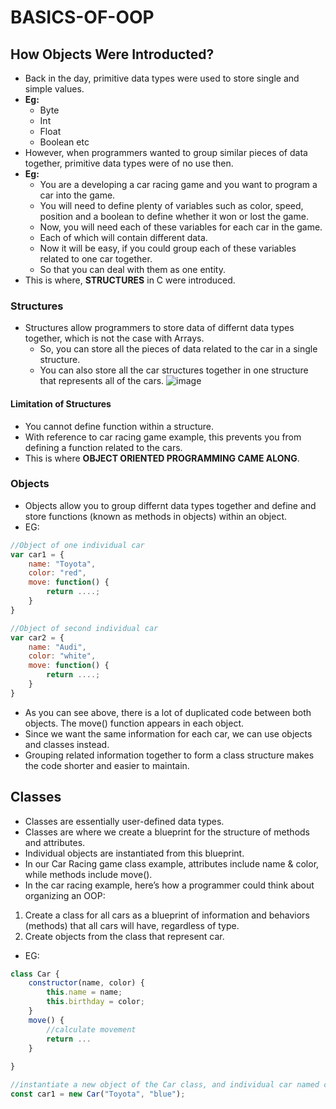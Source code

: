 # BASICS-OF-OOP
## How Objects Were Introducted?
- Back in the day, primitive data types were used to store single and simple values. 
- **Eg:**
  - Byte
  - Int 
  - Float 
  - Boolean etc 
- However, when programmers wanted to group similar pieces of data together, primitive data types were of no use then.
- **Eg:** 
  - You are a developing a car racing game and you want to program a car into the game. 
  - You will need to define plenty of variables such as color, speed, position and a boolean to define whether it won or lost the game.
  - Now, you will need each of these variables for each car in the game. 
  - Each of which will contain different data.
  - Now it will be easy, if you could group each of these variables related to one car together. 
  - So that you can deal with them as one entity.
- This is where, **STRUCTURES** in C were introduced. 
### Structures
- Structures allow programmers to store data of differnt data types together, which is not the case with Arrays. 
  - So, you can store all the pieces of data related to the car in a single structure.
  - You can also store all the car structures together in one structure that represents all of the cars.
![image](https://user-images.githubusercontent.com/88162824/215736969-00f3f81a-b04d-4a9a-b511-5848ee6dc848.png)
#### Limitation of Structures
- You cannot define function within a structure.
- With reference to car racing game example, this prevents you from defining a function related to the cars. 
- This is where **OBJECT ORIENTED PROGRAMMING CAME ALONG**.
### Objects
- Objects allow you to group differnt data types together and define and store functions (known as methods in objects) within an object. 
- EG:
```js
//Object of one individual car
var car1 = {
    name: "Toyota",
    color: "red",
    move: function() {
        return ....;
    }
}

//Object of second individual car
var car2 = {
    name: "Audi",
    color: "white",
    move: function() {
        return ....;
    }
}
```
- As you can see above, there is a lot of duplicated code between both objects. The move() function appears in each object. 
- Since we want the same information for each car, we can use objects and classes instead.
- Grouping related information together to form a class structure makes the code shorter and easier to maintain.
## Classes
- Classes are essentially user-defined data types. 
- Classes are where we create a blueprint for the structure of methods and attributes. 
- Individual objects are instantiated from this blueprint.
- In our Car Racing game class example, attributes include name & color, while methods include move().
- In the car racing example, here’s how a programmer could think about organizing an OOP:
1. Create a class for all cars as a blueprint of information and behaviors (methods) that all cars will have, regardless of type. 
2. Create objects from the  class that represent car.
- EG:
```js
class Car {
    constructor(name, color) {
        this.name = name;
        this.birthday = color;
    }
    move() {
        //calculate movement
        return ...
    }
    
}

//instantiate a new object of the Car class, and individual car named car1
const car1 = new Car("Toyota", "blue");
```

